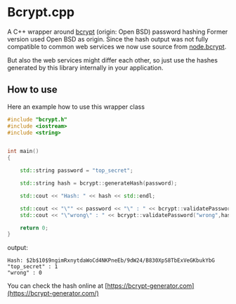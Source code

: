 # Bcrypt.cpp
A C++ wrapper around [bcrypt](https://en.wikipedia.org/wiki/Bcrypt) (origin: Open BSD) password hashing
Former version used Open BSD as origin. Since the hash output was not fully compatible to common web services 
we now use source from [node.bcrypt](https://github.com/kelektiv/node.bcrypt.js).

But also the web services might differ each other, so just use the hashes generated by this library internally
in your application.

## How to use

Here an example how to use this wrapper class

```cpp
#include "bcrypt.h"
#include <iostream>
#include <string>


int main()
{

    std::string password = "top_secret";

    std::string hash = bcrypt::generateHash(password);

    std::cout << "Hash: " << hash << std::endl;

    std::cout << "\"" << password << "\" : " << bcrypt::validatePassword(password,hash) << std::endl;
    std::cout << "\"wrong\" : " << bcrypt::validatePassword("wrong",hash) << std::endl;

    return 0;
}

```

output:

```
Hash: $2b$10$9ngimRxnytdaWoCd4NKPneEb/9dW24/B830XpS8TbExVeGKbukYbG
"top_secret" : 1
"wrong" : 0
```

You can check the hash online at [https://bcrypt-generator.com](https://bcrypt-generator.com/)


